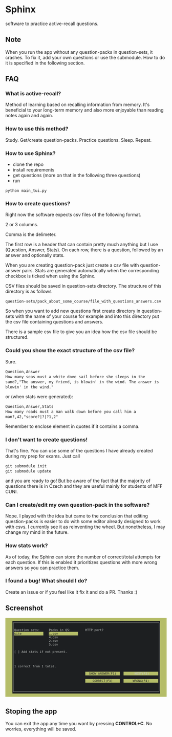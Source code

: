 # Sphinx
software to practice active-recall questions.

## Note
When you run the app without any question-packs in question-sets, it crashes.
To fix it, add your own questions or use the submodule.
How to do it is specified in the following section.

## FAQ
### What is active-recall?
Method of learning based on recalling information from memory.
It's beneficial to your long-term memory and also more enjoyable than reading notes again and
again.

### How to use this method?
Study. Get/create question-packs. Practice questions. Sleep. Repeat.

### How to use Sphinx?
- clone the repo
- install requirements
- get questions (more on that in the following three questions)
- run 
``` 
python main_tui.py 
```

### How to create questions?
Right now the software expects csv files of the following format.

2 or 3 columns.

Comma is the delimeter.

The first row is a header that can contain pretty much anything 
but I use (Question, Answer, Stats).
On each row, there is a question, followed by an answer and optionally stats.

When you are creating question-pack just create a csv file with question-answer pairs.
Stats are generated automatically when the corresponding checkbox is ticked 
when using the Sphinx.

CSV files should be saved in question-sets directory. 
The structure of this directory is as follows 
```
question-sets/pack_about_some_course/file_with_questions_answers.csv
```
So when you want to add new questions first create directory in question-sets
with the name of your course for example and into this directory put the csv file
containing questions and answers.

There is a sample csv file to give you an idea how the csv file should be structured.

### Could you show the exact structure of the csv file?
Sure.
```
Question,Answer
How many seas must a white dove sail before she sleeps in the sand?,"The answer, my friend, is blowin' in the wind. The answer is blowin' in the wind."
```
or (when stats were generated):
```
Question,Answer,Stats
How many roads must a man walk down before you call him a man?,42,"score?|?|?1,2"
```
Remember to enclose element in quotes if it contains a comma.

### I don't want to create questions!
That's fine.
You can use some of the questions I have already created during my prep for exams.
Just call
```
git submodule init
git submodule update
```
and you are ready to go!
But be aware of the fact that the majority of questions there is in Czech 
and they are useful mainly for students of MFF CUNI.

### Can I create/edit my own question-pack in the software?
Nope. I played with the idea but came to the conclusion that editing question-packs is 
easier to do with some editor already designed to work with csvs. 
I currently see it as reinventing the wheel.
But nonetheless, I may change my mind in the future.

### How stats work?
As of today, the Sphinx can store the number of correct/total attempts for each question.
If this is enabled it prioritizes questions with more wrong answers so you can practice them.

### I found a bug! What should I do?
Create an issue or if you feel like it fix it and do a PR. Thanks :)

## Screenshot
![screenshot](screenshot.png)

## Stoping the app
You can exit the app any time you want by pressing **CONTROL+C**. 
No worries, everything will be saved.
